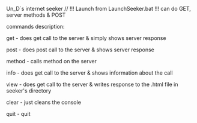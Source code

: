 Un_D`s internet seeker
// !!! Launch from LaunchSeeker.bat !!!
can do GET, server methods & POST

commands description:

get - does get call to the server & simply shows server response

post - does post call to the server & shows server response

method - calls method on the server 

info - does get call to the server & shows information about the call

view - does get call to the server & writes response to the .html file in seeker's directory

clear - just cleans the console

quit - quit
